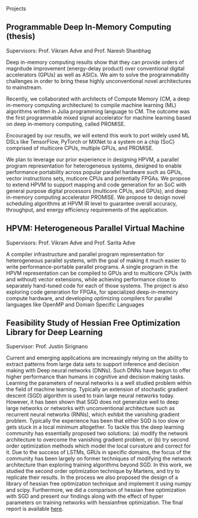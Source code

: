 Projects

## Programmable Deep In-Memory Computing (thesis)

Supervisors: Prof. Vikram Adve and Prof. Naresh Shanbhag

Deep in-memory computing results show that they can provide orders of magnitude improvement (energy-delay product) over conventional digital accelerators (GPUs) as well as ASICs.
We aim to solve the programmability challenges in order to bring these highly unconventional novel architectures to mainstream.

Recently, we collaborated with architects of Compute Memory (CM, a deep in-memory computing architecture) to compile machine learning (ML) algorithms written in Julia programming language to CM. The outcome was the first programmable mixed signal accelerator for machine learning based on deep in-memory computing, called PROMISE. 

Encouraged by our results, we will extend this work to port widely used ML DSLs like TensorFlow, PyTorch or MXNet to a system on a chip (SoC) comprised of multicore CPUs, multiple GPUs, and PROMISE.

We plan to leverage our prior experience in designing HPVM, a parallel program representation for heterogeneous systems, designed to enable performance portability across popular parallel hardware such as GPUs, vector instructions sets, muticore CPUs and potentially FPGAs.
We propose to extend HPVM to support mapping and code generation for an SoC with general purpose digital processors (multicore CPUs, and GPUs), and deep in-memory computing accelerator PROMISE. We propose to design novel scheduling algorithms at HPVM IR level to guarantee overall accuracy, throughput, and energy efficiency requirements of the application.

## HPVM: Heterogeneous Parallel Virtual Machine

Supervisors: Prof. Vikram Adve and Prof. Sarita Adve

A compiler infrastructure and parallel program representation for heterogeneous parallel systems, with the goal of making it much easier to write performance-portable parallel programs.  A single program in the HPVM representation can be compiled to GPUs and to multicore CPUs (with and without) vector extensions, while achieving performance close to separately hand-tuned code for each of those systems.  The project is also exploring code generation for FPGAs, for specialized deep-in-memory compute hardware, and developing optimizing compilers for parallel languages like OpenMP and Domain Specific Languages


## Feasibility Study of Hessian Free Optimization Library for Deep Learning

Supervisor: Prof. Justin Sirignano

Current and emerging applications are increasingly relying on the ability to extract patterns from large data sets to  support  inference  and  decision  making  with  Deep  neural networks  (DNNs).  Such  DNNs  have  begun  to  offer  higher performance than humans in cognitive and decision making tasks. Learning the parameters of neural networks is a well studied problem within the field of machine learning. Typically an  extension  of  stochastic  gradient  descent  (SGD)  algorithm is  used  to  train  large  neural  networks  today.  However,  it  has been shown that SGD does not generalize well to deep large networks  or  networks  with  unconventional  architecture  such as  recurrent  neural networks (RNNs), which  exhibit  the vanishing gradient problem. Typically the experience has been that either SGD is too slow or gets stuck in a local minimum altogether. To tackle this the deep learning community has essentially proposed two  solutions: (a) modify  the  network  architecture to overcome the vanishing gradient problem, or (b) try second order optimization methods which model the local curvature  and  correct  for  it.  Due  to  the  success  of LSTMs, GRUs in  specific  domains, the  focus  of  the  community  has been  largely on former techniques of  modifying the network architecture than exploring training algorithms beyond SGD. In this work, we studied the second order optimization technique by Martens, and try to replicate their results. In the process we also proposed the design of a library of hessian free  optimization  technique  and  implement  it  using  numpy and  scipy.  Furthermore,  we  did  a  comparison  of  hessian  free optimization with SGD and present our findings along with the effect of hyper parameters on training networks with hessianfree optimization. The final report is available [here](reports/hf.pdf).
